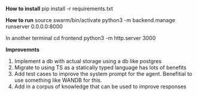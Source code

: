 **How to install**
pip install -r requirements.txt

**How to run**
source swarm/bin/activate
python3 -m backend.manage runserver 0.0.0.0:8000

In another terminal 
cd frontend
python3 -m http.server 3000


**Improvemnts**
1. Implement a db with actual storage using a db like postgres 
2. Migrate to using TS as a statically typed language has lots of benefits
3. Add test cases to improve the system prompt for the agent. Benefitial to use something like WANDB for this.
4. Add in a corpus of knowledge that can be used to improve responses
